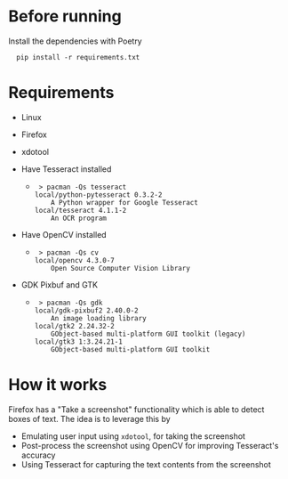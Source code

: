 # Before running

Install the dependencies with Poetry

```
  pip install -r requirements.txt
```

# Requirements

- Linux
- Firefox
- xdotool
- Have Tesseract installed

  - ```
     > pacman -Qs tesseract
    local/python-pytesseract 0.3.2-2
        A Python wrapper for Google Tesseract
    local/tesseract 4.1.1-2
        An OCR program
    ```

- Have OpenCV installed

  - ```
     > pacman -Qs cv
    local/opencv 4.3.0-7
        Open Source Computer Vision Library

    ```

- GDK Pixbuf and GTK

  - ```
     > pacman -Qs gdk
    local/gdk-pixbuf2 2.40.0-2
        An image loading library
    local/gtk2 2.24.32-2
        GObject-based multi-platform GUI toolkit (legacy)
    local/gtk3 1:3.24.21-1
        GObject-based multi-platform GUI toolkit

    ```

# How it works

Firefox has a "Take a screenshot" functionality which is able to detect boxes of
text. The idea is to leverage this by

- Emulating user input using `xdotool`, for taking the screenshot
- Post-process the screenshot using OpenCV for improving Tesseract's accuracy
- Using Tesseract for capturing the text contents from the screenshot
